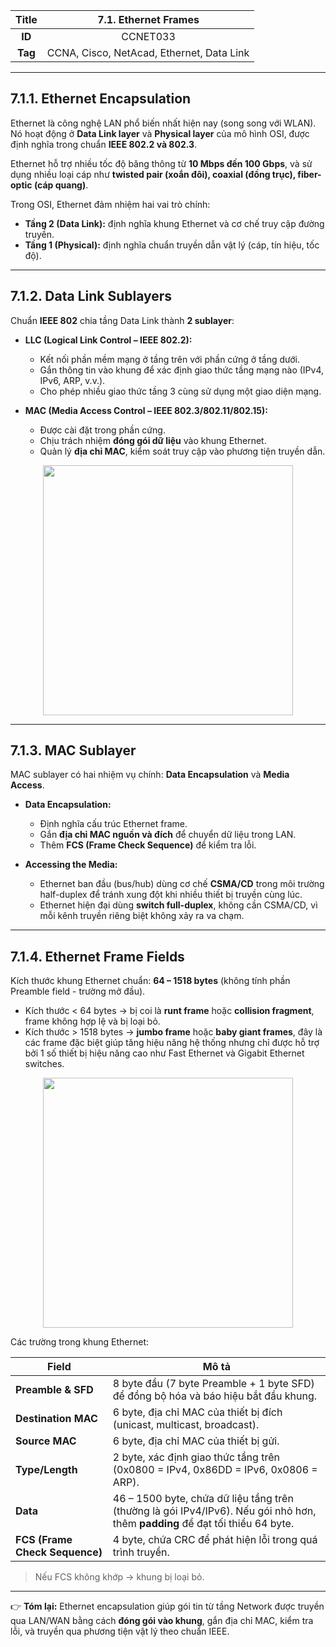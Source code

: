 
| **Title** | 7.1. Ethernet Frames |
|:---------:|:---------------------:|
| **ID**    | CCNET033              |
| **Tag**   | CCNA, Cisco, NetAcad, Ethernet, Data Link |

---

## 7.1.1. Ethernet Encapsulation

Ethernet là công nghệ LAN phổ biến nhất hiện nay (song song với WLAN). Nó hoạt động ở **Data Link layer** và **Physical layer** của mô hình OSI, được định nghĩa trong chuẩn **IEEE 802.2 và 802.3**.  

Ethernet hỗ trợ nhiều tốc độ băng thông từ **10 Mbps đến 100 Gbps**, và sử dụng nhiều loại cáp như **twisted pair (xoắn đôi), coaxial (đồng trục), fiber-optic (cáp quang)**.  

Trong OSI, Ethernet đảm nhiệm hai vai trò chính:
- **Tầng 2 (Data Link):** định nghĩa khung Ethernet và cơ chế truy cập đường truyền.
- **Tầng 1 (Physical):** định nghĩa chuẩn truyền dẫn vật lý (cáp, tín hiệu, tốc độ).  

---

## 7.1.2. Data Link Sublayers

Chuẩn **IEEE 802** chia tầng Data Link thành **2 sublayer**:

- **LLC (Logical Link Control – IEEE 802.2):**
  - Kết nối phần mềm mạng ở tầng trên với phần cứng ở tầng dưới.
  - Gắn thông tin vào khung để xác định giao thức tầng mạng nào (IPv4, IPv6, ARP, v.v.).
  - Cho phép nhiều giao thức tầng 3 cùng sử dụng một giao diện mạng.

- **MAC (Media Access Control – IEEE 802.3/802.11/802.15):**
  - Được cài đặt trong phần cứng.
  - Chịu trách nhiệm **đóng gói dữ liệu** vào khung Ethernet.
  - Quản lý **địa chỉ MAC**, kiểm soát truy cập vào phương tiện truyền dẫn.  

<p align="center">
  <img src="../../images/kì 1/module 7/7.1.2.jpg" width="400"/>
</p>

---

## 7.1.3. MAC Sublayer

MAC sublayer có hai nhiệm vụ chính: **Data Encapsulation** và **Media Access**.

- **Data Encapsulation:**
  - Định nghĩa cấu trúc Ethernet frame.
  - Gắn **địa chỉ MAC nguồn và đích** để chuyển dữ liệu trong LAN.
  - Thêm **FCS (Frame Check Sequence)** để kiểm tra lỗi.

- **Accessing the Media:**
  - Ethernet ban đầu (bus/hub) dùng cơ chế **CSMA/CD** trong môi trường half-duplex để tránh xung đột khi nhiều thiết bị truyền cùng lúc.
  - Ethernet hiện đại dùng **switch full-duplex**, không cần CSMA/CD, vì mỗi kênh truyền riêng biệt không xảy ra va chạm.  

---

## 7.1.4. Ethernet Frame Fields

Kích thước khung Ethernet chuẩn: **64 – 1518 bytes** (không tính phần Preamble field - trường mở đầu).  
- Kích thước < 64 bytes → bị coi là **runt frame** hoặc **collision fragment**, frame không hợp lệ và bị loại bỏ.  
- Kích thước > 1518 bytes → **jumbo frame** hoặc **baby giant frames**, đây là các frame đặc biệt giúp tăng hiệu năng hệ thống nhưng chỉ được hỗ trợ bởi 1 số thiết bị hiệu năng cao như Fast Ethernet và Gigabit Ethernet switches.

<p align="center">
  <img src="../../images/kì 1/module 7/7.1.2.jpg" width="400"/>
</p>

Các trường trong khung Ethernet:

| **Field** | **Mô tả** |
|-----------|-----------|
| **Preamble & SFD** | 8 byte đầu (7 byte Preamble + 1 byte SFD) để đồng bộ hóa và báo hiệu bắt đầu khung. |
| **Destination MAC** | 6 byte, địa chỉ MAC của thiết bị đích (unicast, multicast, broadcast). |
| **Source MAC** | 6 byte, địa chỉ MAC của thiết bị gửi. |
| **Type/Length** | 2 byte, xác định giao thức tầng trên (0x0800 = IPv4, 0x86DD = IPv6, 0x0806 = ARP). |
| **Data** | 46 – 1500 byte, chứa dữ liệu tầng trên (thường là gói IPv4/IPv6). Nếu gói nhỏ hơn, thêm **padding** để đạt tối thiểu 64 byte. |
| **FCS (Frame Check Sequence)** | 4 byte, chứa CRC để phát hiện lỗi trong quá trình truyền. |

> Nếu FCS không khớp → khung bị loại bỏ.  

---

👉 **Tóm lại:** Ethernet encapsulation giúp gói tin từ tầng Network được truyền qua LAN/WAN bằng cách **đóng gói vào khung**, gắn địa chỉ MAC, kiểm tra lỗi, và truyền qua phương tiện vật lý theo chuẩn IEEE.  

